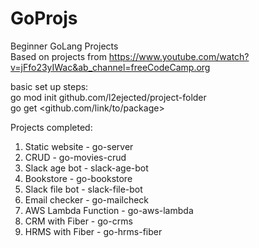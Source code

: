 # GoProjs
Beginner GoLang Projects </br>
Based on projects from https://www.youtube.com/watch?v=jFfo23yIWac&ab_channel=freeCodeCamp.org </br>

basic set up steps: <br>
go mod init github.com/l2ejected/project-folder <br>
go get <github.com/link/to/package> </br>

Projects completed: <br>
1) Static website - go-server<br>
2) CRUD - go-movies-crud<br>
3) Slack age bot - slack-age-bot<br>
4) Bookstore - go-bookstore<br>
5) Slack file bot - slack-file-bot<br>
6) Email checker - go-mailcheck<br>
7) AWS Lambda Function - go-aws-lambda<br>
8) CRM with Fiber - go-crms<br>
9) HRMS with Fiber - go-hrms-fiber<br>
